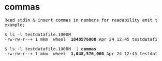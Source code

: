 # commas
<pre>
Read stdin &amp; insert commas in numbers for readability emit to stdout.
example;

$ ls -l testdatafile.1000M 
-rw-rw-r--+ 1 mkm  wheel  <b>1048576000</b> Apr 24 12:45 testdatafile.1000M

$ ls -l testdatafile.1000M  <b>| commas</b>
-rw-rw-r--+ 1 mkm  wheel  <b>1,048,576,000</b> Apr 24 12:45 testdatafile.1000M

</pre>

